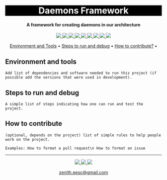 <h1 align="center" style="color:white; background-color:black">Daemons Framework</h1>
<h4 align="center">A framework for creating daemons in our architecture</h4>

<p align="center">
	<a href="http://zenith.eesc.usp.br/">
    <img src="https://img.shields.io/badge/Zenith-Embarcados-black?style=for-the-badge"/>
    </a>
    <a href="https://eesc.usp.br/">
    <img src="https://img.shields.io/badge/Linked%20to-EESC--USP-black?style=for-the-badge"/>
    </a>
    <a href="https://github.com/zenitheesc/daemons-framework/blob/main/LICENSE">
    <img src="https://img.shields.io/github/license/zenitheesc/daemons-framework?style=for-the-badge"/>
    </a>
    <a href="https://github.com/zenitheesc/daemons-framework/issues">
    <img src="https://img.shields.io/github/issues/zenitheesc/daemons-framework?style=for-the-badge"/>
    </a>
    <a href="https://github.com/zenitheesc/daemons-framework/commits/main">
    <img src="https://img.shields.io/github/commit-activity/m/zenitheesc/daemons-framework?style=for-the-badge">
    </a>
    <a href="https://github.com/zenitheesc/daemons-framework/graphs/contributors">
    <img src="https://img.shields.io/github/contributors/zenitheesc/daemons-framework?style=for-the-badge"/>
    </a>
    <a href="https://github.com/zenitheesc/daemons-framework/commits/main">
    <img src="https://img.shields.io/github/last-commit/zenitheesc/daemons-framework?style=for-the-badge"/>
    </a>
    <a href="https://github.com/zenitheesc/daemons-framework/issues">
    <img src="https://img.shields.io/github/issues-raw/zenitheesc/daemons-framework?style=for-the-badge" />
    </a>
    <a href="https://github.com/zenitheesc/daemons-framework/pulls">
    <img src = "https://img.shields.io/github/issues-pr-raw/zenitheesc/daemons-framework?style=for-the-badge">
    </a>
</p>

<p align="center">
    <a href="#environment-and-tools">Environment and Tools</a> •
    <a href="#steps-to-run-and-debug">Steps to run and debug</a> •
    <a href="#how-to-contribute">How to contribute?</a> •
</p>

## Environment and tools

`Add list of dependencies and software needed to run this project (if possible add the versions that were used in development).`

## Steps to run and debug

`A simple list of steps indicating how one can run and test the project.`

## How to contribute

`(optional, depends on the project) list of simple rules to help people work on the project.`

`Examples: How to format a pull request\n How to format an issue`

---

<p align="center">
    <a href="http://zenith.eesc.usp.br">
    <img src="https://img.shields.io/badge/Check%20out-Zenith's Oficial Website-black?style=for-the-badge" />
    </a> 
    <a href="https://www.facebook.com/zenitheesc">
    <img src="https://img.shields.io/badge/Like%20us%20on-facebook-blue?style=for-the-badge"/>
    </a> 
    <a href="https://www.instagram.com/zenith_eesc/">
    <img src="https://img.shields.io/badge/Follow%20us%20on-Instagram-red?style=for-the-badge"/>
    </a>

</p>
<p align = "center">
<a href="zenith.eesc@gmail.com">zenith.eesc@gmail.com</a>
</p>

